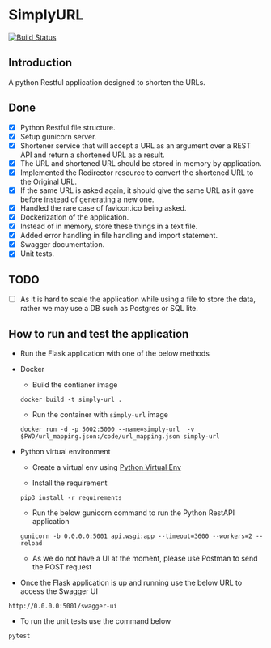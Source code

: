 # SimplyURL

[![Build Status](https://app.travis-ci.com/C-Society/SimplyURL.svg?token=Gs8dUVrpTuiR7epuzmLM&branch=dev)](https://app.travis-ci.com/C-Society/SimplyURL)

## Introduction

A python Restful application designed to shorten the URLs.

## Done

- [x] Python Restful file structure.
- [x] Setup gunicorn server.
- [x] Shortener service that will accept a URL as an argument over a REST API and return a shortened URL as a result.
- [x] The URL and shortened URL should be stored in memory by application.
- [x] Implemented the Redirector resource to convert the shortened URL to the Original URL.
- [x] If the same URL is asked again, it should give the same URL as it gave before instead of generating a new one.
- [x] Handled the rare case of favicon.ico being asked.
- [x] Dockerization of the application.
- [x] Instead of in memory, store these things in a text file.
- [x] Added error handling in file handling and import statement.
- [x] Swagger documentation.
- [x] Unit tests.

## TODO

- [ ] As it is hard to scale the application while using a file to store the data, rather we may use a DB such as Postgres or SQL lite.

## How to run and test the application

- Run the Flask application with one of the below methods

- Docker

  - Build the contianer image

  ```
  docker build -t simply-url .
  ```

  - Run the container with `simply-url` image

  ```
  docker run -d -p 5002:5000 --name=simply-url  -v $PWD/url_mapping.json:/code/url_mapping.json simply-url
  ```

- Python virtual environment

  - Create a virtual env using [Python Virtual Env](https://docs.python-guide.org/dev/virtualenvs/#lower-level-virtualenv)

  - Install the requirement

  ```
  pip3 install -r requirements
  ```

  - Run the below gunicorn command to run the Python RestAPI application

  ```
  gunicorn -b 0.0.0.0:5001 api.wsgi:app --timeout=3600 --workers=2 --reload
  ```

  - As we do not have a UI at the moment, please use Postman to send the POST request

- Once the Flask application is up and running use the below URL to access the Swagger UI

```
http://0.0.0.0:5001/swagger-ui
```

- To run the unit tests use the command below

```
pytest
```
